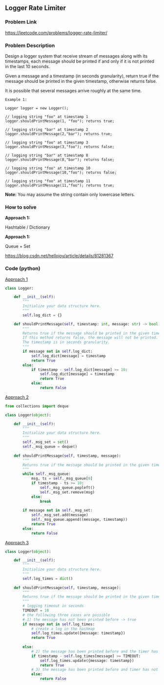 ## Logger Rate Limiter

### Problem Link

https://leetcode.com/problems/logger-rate-limiter/

### Problem Description 

Design a logger system that receive stream of messages along with its timestamps, each message should be printed if and only if it is not printed in the last 10 seconds.

Given a message and a timestamp (in seconds granularity), return true if the message should be printed in the given timestamp, otherwise returns false.

It is possible that several messages arrive roughly at the same time.

```
Example 1: 

Logger logger = new Logger();

// logging string "foo" at timestamp 1
logger.shouldPrintMessage(1, "foo"); returns true; 

// logging string "bar" at timestamp 2
logger.shouldPrintMessage(2,"bar"); returns true;

// logging string "foo" at timestamp 3
logger.shouldPrintMessage(3,"foo"); returns false;

// logging string "bar" at timestamp 8
logger.shouldPrintMessage(8,"bar"); returns false;

// logging string "foo" at timestamp 10
logger.shouldPrintMessage(10,"foo"); returns false;

// logging string "foo" at timestamp 11
logger.shouldPrintMessage(11,"foo"); returns true;
```

**Note:** You may assume the string contain only lowercase letters.

### How to solve 

**Approach 1:** 

Hashtable / Dictionary

**Approach 1:** 

Queue + Set

https://blog.csdn.net/hellojoy/article/details/81281367

### Code (python)

[Approach 1](https://github.com/yanray/leetcode/blob/master/problems/0359Logger_Rate_Limiter/0359Logger_Rate_Limiter1.py)

```python
class Logger:

    def __init__(self):
        """
        Initialize your data structure here.
        """
        self.log_dict = {}

    def shouldPrintMessage(self, timestamp: int, message: str) -> bool:
        """
        Returns true if the message should be printed in the given timestamp, otherwise returns false.
        If this method returns false, the message will not be printed.
        The timestamp is in seconds granularity.
        """
        if message not in self.log_dict:
            self.log_dict[message] = timestamp
            return True
        else:
            if timestamp - self.log_dict[message] >= 10:
                self.log_dict[message] = timestamp
                return True
            else:
                return False
```


[Approach 2](https://github.com/yanray/leetcode/blob/master/problems/0359Logger_Rate_Limiter/0359Logger_Rate_Limiter2.py)

```python
from collections import deque

class Logger(object):

    def __init__(self):
        """
        Initialize your data structure here.
        """
        self._msg_set = set()
        self._msg_queue = deque()
    
    def shouldPrintMessage(self, timestamp, message):
        """
        Returns true if the message should be printed in the given timestamp, otherwise returns false.
        """
        while self._msg_queue:
            msg, ts = self._msg_queue[0]
            if timestamp - ts >= 10:
                self._msg_queue.popleft()
                self._msg_set.remove(msg)
            else:
                break
        
        if message not in self._msg_set:
            self._msg_set.add(message)
            self._msg_queue.append((message, timestamp))
            return True
        else:
            return False
```


[Approach 3](https://github.com/yanray/leetcode/blob/master/problems/0359Logger_Rate_Limiter/0359Logger_Rate_Limiter3.py)

```python
class Logger(object):

    def __init__(self):
        """
        Initialize your data structure here.
        """
        self.log_times = dict()
    
    def shouldPrintMessage(self, timestamp, message):
        """
        Returns true if the message should be printed in the given timestamp, otherwise returns false.
        """
        # logging timeout in seconds
        TIMEOUT = 10
        # the following three cases are possible
        # 1) the message has not been printed before -> true
        if message not in self.log_times:
            # create a log in the hashmap
            self.log_times.update({message: timestamp})
            return True
        
        else:
            # 2) the message has been printed before and the timer has expired -> true
            if timestamp - self.log_times[message] >= TIMEOUT:
                self.log_times.update({message: timestamp})
                return True
            # 3) the message has been printed before and timer has not expired -> false
            else:
                return False
```
